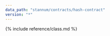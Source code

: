 ```yaml
---
data_path: "stannum/contracts/hash-contract"
version: "*"
---
```


{% include reference/class.md %}
